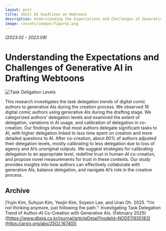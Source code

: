 ```yaml
---
layout: post
title: 2023) AI Guidlines on Webtoons
description: Understanding the Expectations and Challenges of Generative AI in Drafting Webtoons
image: /assets/images/figure2.png
---
```


*(2023.02 - 2023.09)*

Understanding the Expectations and Challenges of Generative AI in Drafting Webtoons
============

![Task Deligation Levels](https://soysilver.github.io/soysilvery/assets/images/figure2.png "Task Deligation Levels")

This research investigates the task delegation trends of digital comic authors to generative AIs during the creation process. We observed 16 digital comic authors using generative AIs during the drafting stage. We categorized authors’ delegation levels and examined the extent of delegation, variations in AI usage, and calibration of delegation in co-creation. Our findings show that most authors delegate significant tasks to AI, with higher delegation linked to less time spent on creation and more detailed questions to AI. After co-creation, about 60% of authors adjusted their delegation levels, mostly calibrating to less delegation due to loss of agency and AI’s unoriginal outputs. We suggest strategies for calibrating delegation to an appropriate level, redefine trust in human-AI co-creation, and propose novel measurements for trust in these contexts. Our study provides insights into how authors can effectively collaborate with generative AIs, balance delegation, and navigate AI’s role in the creative process.

Archive
------------

[Yujin Kim, Suhyun Kim, Yeojin Kim, Soyeon Lee, and Uran Oh. 2025. “I’m not thinking anymore, just following the path.”: Investigating Task Delegation Trend of Author-AI Co-Creation with Generative AIs. (February 2025)([https://www.dbpia.co.kr/journal/articleDetail?nodeId=NODE11935183](https://arxiv.org/abs/2502.16740))
